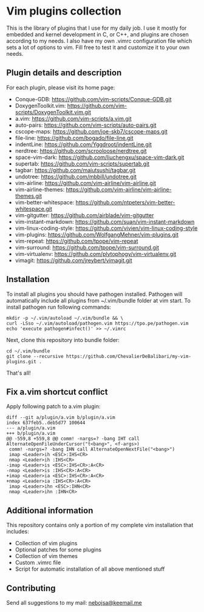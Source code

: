 # Vim plugins collection

This is the library of plugins that I use for my daily job. I use it mostly for embedded and kernel
development in C, or C++,  and plugins are chosen according to my needs. I also have my own .vimrc
configuration file which sets a lot of options to vim. Fill free to test it and customize it to your
own needs.

## Plugin details and description

For each plugin, please visit its home page:

* Conque-GDB:               https://github.com/vim-scripts/Conque-GDB.git
* DoxygenToolkit.vim:       https://github.com/vim-scripts/DoxygenToolkit.vim.git
* a.vim:                    https://github.com/vim-scripts/a.vim.git
* auto-pairs:               https://github.com/vim-scripts/auto-pairs.git
* cscope-maps:              https://github.com/joe-skb7/cscope-maps.git
* file-line:                https://github.com/bogado/file-line.git
* indentLine:               https://github.com/Yggdroot/indentLine.git
* nerdtree:                 https://github.com/scrooloose/nerdtree.git
* space-vim-dark:           https://github.com/liuchengxu/space-vim-dark.git
* supertab:                 https://github.com/vim-scripts/supertab.git
* tagbar:                   https://github.com/majutsushi/tagbar.git
* undotree:                 https://github.com/mbbill/undotree.git
* vim-airline:              https://github.com/vim-airline/vim-airline.git
* vim-airline-themes:       https://github.com/vim-airline/vim-airline-themes.git
* vim-better-whitespace:    https://github.com/ntpeters/vim-better-whitespace.git
* vim-gitgutter:            https://github.com/airblade/vim-gitgutter
* vim-instant-markdown:     https://github.com/suan/vim-instant-markdown
* vim-linux-coding-style:   https://github.com/vivien/vim-linux-coding-style
* vim-plugins:              https://github.com/WolfgangMehner/vim-plugins.git
* vim-repeat:               https://github.com/tpope/vim-repeat
* vim-surround:             https://github.com/tpope/vim-surround.git
* vim-virtualenv:           https://github.com/plytophogy/vim-virtualenv.git
* vimagit:                  https://github.com/jreybert/vimagit.git

## Installation

To install all plugins you should have pathogen installed. Pathogen will
automatically include all plugins from ~/.vim/bundle folder at vim start.
To install pathogen run following commands:

```
mkdir -p ~/.vim/autoload ~/.vim/bundle && \
curl -LSso ~/.vim/autoload/pathogen.vim https://tpo.pe/pathogen.vim
echo 'execute pathogen#infect()' >> ~/.vimrc
```
Next, clone this repository into bundle folder:

```
cd ~/.vim/bundle
git clone --recursive https://github.com/ChevalierDeBalibari/my-vim-plugins.git .
```

That's all!

## Fix a.vim shortcut conflict

Apply following patch to a.vim plugin:

```
diff --git a/plugin/a.vim b/plugin/a.vim
index 637feb5..deb5d77 100644
--- a/plugin/a.vim
+++ b/plugin/a.vim
@@ -559,8 +559,8 @@ comm! -nargs=? -bang IHT call AlternateOpenFileUnderCursor("t<bang>", <f-args>)
 comm! -nargs=? -bang IHN call AlternateOpenNextFile("<bang>")
 imap <Leader>ih <ESC>:IHS<CR>
 nmap <Leader>ih :IHS<CR>
-imap <Leader>is <ESC>:IHS<CR>:A<CR>
-nmap <Leader>is :IHS<CR>:A<CR>
+imap <Leader>ia <ESC>:IHS<CR>:A<CR>
+nmap <Leader>ia :IHS<CR>:A<CR>
 imap <Leader>ihn <ESC>:IHN<CR>
 nmap <Leader>ihn :IHN<CR>

```

## Additional information

This repository contains only a portion of my complete vim installation that includes:

* Collection of vim plugins
* Optional patches for some plugins
* Collection of vim themes
* Custom .vimrc file
* Script for automatic installation of all above mentioned stuff

## Contributing
Send all suggestions to my mail: nebojsa@keemail.me


